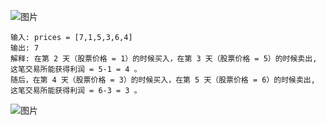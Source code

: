 ![图片](https://user-images.githubusercontent.com/38878365/185014364-5a44bce9-fa9a-4bd0-8fea-afc2da47f8d8.png)
    
    输入: prices = [7,1,5,3,6,4]
    输出: 7
    解释: 在第 2 天（股票价格 = 1）的时候买入，在第 3 天（股票价格 = 5）的时候卖出, 这笔交易所能获得利润 = 5-1 = 4 。
    随后，在第 4 天（股票价格 = 3）的时候买入，在第 5 天（股票价格 = 6）的时候卖出, 这笔交易所能获得利润 = 6-3 = 3 。

![图片](https://user-images.githubusercontent.com/38878365/185014591-86dae01c-42c1-478e-8ddc-9130705e2a71.png)





